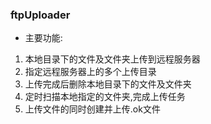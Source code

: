 ### ftpUploader
- 主要功能:
 1. 本地目录下的文件及文件夹上传到远程服务器
 2. 指定远程服务器上的多个上传目录
 3. 上传完成后删除本地目录下的文件及文件夹
 4. 定时扫描本地指定的文件夹,完成上传任务
 5. 上传文件的同时创建并上传.ok文件
 